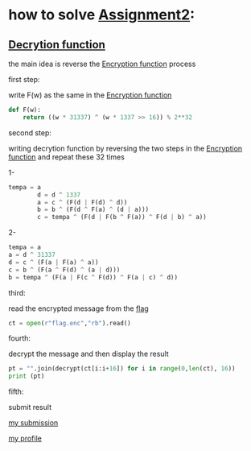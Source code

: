 # how to solve [Assignment2](https://github.com/nora9/Assignment2/blob/master/assignment2.py):
## [Decrytion function](https://github.com/nora9/Assignment2/blob/master/assignment2.py)
the main idea is reverse the [Encryption function](https://github.com/nora9/Assignment2/blob/master/encrypt.py) process

first step:

write F(w) as the same in the [Encryption function](https://github.com/nora9/Assignment2/blob/master/encrypt.py)

```python
def F(w):
	return ((w * 31337) ^ (w * 1337 >> 16)) % 2**32
```

second step:

writing decrytion function by reversing the two steps in the [Encryption function](https://github.com/nora9/Assignment2/blob/master/encrypt.py) and repeat these 32 times

1-
```python
tempa = a
        d = d ^ 1337
        a = c ^ (F(d | F(d) ^ d))
        b = b ^ (F(d ^ F(a) ^ (d | a)))
        c = tempa ^ (F(d | F(b ^ F(a)) ^ F(d | b) ^ a))
```

2-
```python
tempa = a
a = d ^ 31337
d = c ^ (F(a | F(a) ^ a))
c = b ^ (F(a ^ F(d) ^ (a | d)))
b = tempa ^ (F(a | F(c ^ F(d)) ^ F(a | c) ^ d))
```

third:

read the encrypted message from the [flag](https://github.com/nora9/Assignment2/blob/master/flag.enc)

```python
ct = open(r"flag.enc","rb").read()
```

fourth:

decrypt the message and then display the result
```python
pt = "".join(decrypt(ct[i:i+16]) for i in range(0,len(ct), 16))
print (pt)
```

fifth:

submit result

[my submission](https://github.com/nora9/Assignment2/blob/master/1.png)

[my profile](https://github.com/nora9/Assignment2/blob/master/2.png)
